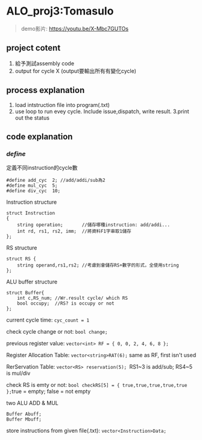 # ALO_proj3:Tomasulo
>demo影片: https://youtu.be/X-Mbc7GUTOs

## project cotent
  1. 給予測試assembly code
  2. output for cycle X (output要輸出所有有變化cycle)

## process explanation
1. load intstruction file into program(.txt)
2. use loop to run evey cycle. Include issue,dispatch, write result.
3.print out the status

## code explanation
### *define*
定義不同instruction的cycle數
```
#define add_cyc  2; //add/addi/sub為2
#define mul_cyc  5;
#define div_cyc  10;
```
Instruction structure
```
struct Instruction
{
	string operation;       //儲存哪種instruction: add/addi...
	int rd, rs1, rs2, imm;  //將資料F1字串取1儲存
};
```
RS structure 
```
struct RS {
	string operand,rs1,rs2; //考慮到會儲存RS+數字的形式，全使用string
};
```
ALU buffer structure
```
struct Buffer{
	int c,RS_num; //Wr.result cycle/ which RS
	bool occupy;  //RS? is occupy or not
};
```
current cycle time: `cyc_count = 1`

check cycle change or not: `bool change;`

previous register value: `vector<int> RF = { 0, 0, 2, 4, 6, 8 };`

Register Allocation Table: `vector<string>RAT(6);` same as RF, first isn't used

RerServation Table: `vector<RS> reservation(5); `RS1~3 is add/sub; RS4~5 is mul/div

check RS is emty or not: `bool checkRS[5] = { true,true,true,true,true };`true = empty; false = not empty

two ALU ADD & MUL
```
Buffer Abuff;
Buffer Mbuff;
```
store instructions from given file(.txt): `vector<Instruction>Data;`
